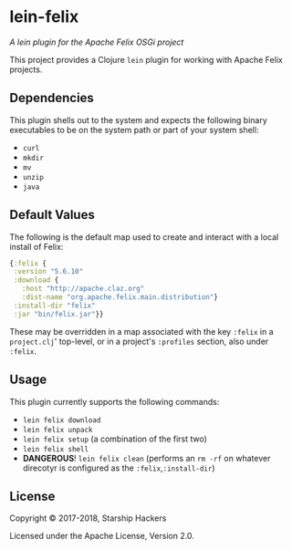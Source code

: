 # lein-felix

*A lein plugin for the Apache Felix OSGi project*

This project provides a Clojure `lein` plugin for working with Apache Felix
projects.


## Dependencies

This plugin shells out to the system and expects the following binary
executables to be on the system path or part of your system shell:

* `curl`
* `mkdir`
* `mv`
* `unzip`
* `java`


## Default Values

The following is the default map used to create and interact with a local
install of Felix:

```clj
{:felix {
 :version "5.6.10"
 :download {
   :host "http://apache.claz.org"
   :dist-name "org.apache.felix.main.distribution"}
 :install-dir "felix"
 :jar "bin/felix.jar"}}
```

These may be overridden in a map associated with the key `:felix` in a
`project.clj`' top-level, or in a project's `:profiles` section, also under
`:felix`.


## Usage

This plugin currently supports the following commands:

* `lein felix download`
* `lein felix unpack`
* `lein felix setup` (a combination of the first two)
* `lein felix shell`
* **DANGEROUS**! `lein felix clean` (performs an `rm -rf` on whatever direcotyr
  is configured as the `:felix`,`:install-dir`)


## License

Copyright © 2017-2018, Starship Hackers

Licensed under the Apache License, Version 2.0.
